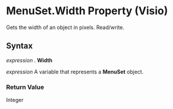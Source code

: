 
# MenuSet.Width Property (Visio)

Gets the width of an object in pixels. Read/write.


## Syntax

 _expression_ . **Width**

 _expression_ A variable that represents a **MenuSet** object.


### Return Value

Integer

